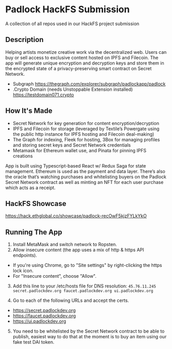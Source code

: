 # Padlock HackFS Submission
A collection of all repos used in our HackFS project submission

## Description
Helping artists monetize creative work via the decentralized web. Users can buy or sell access to exclusive content hosted on IPFS and Filecoin. The app will generate unique encryption and decryption keys and store them in the encrypted state of a privacy-preserving smart contract on Secret Network.
- Subgraph
 https://thegraph.com/explorer/subgraph/padlockapp/padlock
- .Crypto Domain (needs Unstoppable Extension installed)
https://testdomain071.crypto

## How It's Made
- Secret Network for key generation for content encryption/decryption
- IPFS and Filecoin for storage (leveraged by Textile’s Powergate using the public http instance for IPFS hosting and Filecoin deal-making)
- The Graph for indexing, Fleek for hosting, 3Box for managing profiles and storing secret keys and Secret Network credentials
- Metamask for Ethereum wallet use, and Pinata for pinning IPFS creations

App is built using Typescript-based React w/ Redux Saga for state management. Ethereum is used as the payment and data layer. There’s also the oracle that’s watching purchases and whitelisting buyers on the Padlock Secret Network contract as well as minting an NFT for each user purchase which acts as a receipt.

## HackFS Showcase
https://hack.ethglobal.co/showcase/padlock-recOwF5kjzFYLkYkO

## Running The App

1. Install MetaMask and switch network to Ropsten.
2. Allow insecure content (the app uses a mix of http & https API endpoints).
- If you're using Chrome, go to "Site settings" by right-clicking the https lock icon.
- For "Insecure content", choose "Allow".

3. Add this line to your /etc/hosts file for DNS resolution:
`45.76.11.245 secret.padlockdev.org faucet.padlockdev.org ui.padlockdev.org`

4. Go to each of the following URLs and accept the certs.
- https://secret.padlockdev.org
- https://faucet.padlockdev.org
- https://ui.padlockdev.org

5. You need to be whitelisted by the Secret Network contract to be able to publish, easiest way to do that at the moment is to buy an item using our fake test DAI token.
